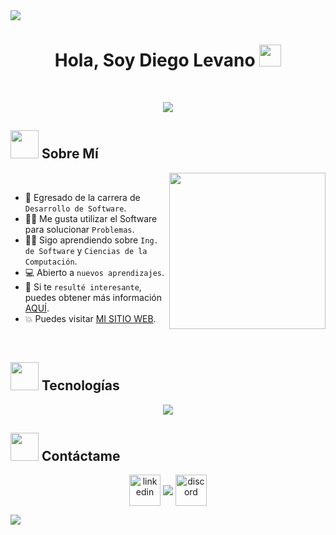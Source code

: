 <img src="https://user-images.githubusercontent.com/73097560/115834477-dbab4500-a447-11eb-908a-139a6edaec5c.gif">

<h1 align="center"><b>Hola, Soy Diego Levano </b><img src="https://media.giphy.com/media/hvRJCLFzcasrR4ia7z/giphy.gif" width="35"></h1>

<br>

<p align="center">
  <img src="https://readme-typing-svg.demolab.com?font=Fira+Code&size=25&duration=4000&pause=1000&center=true&vCenter=true&width=450&lines=Desarrollador+de+Software;Apasionado+por+la+Tecnolog%C3%ADa;Enfocado+en+el+Front-End"/>
</p>



## <picture><img src = "https://github.com/7oSkaaa/7oSkaaa/blob/main/Images/about_me.gif?raw=true" width = 45px></picture> Sobre Mí

<picture> <img align="right" src="https://github.com/7oSkaaa/7oSkaaa/blob/main/Images/Right_Side.gif?raw=true" width = 250px></picture>

<br>

- :school: Egresado de la carrera de `Desarrollo de Software`.
- :technologist: Me gusta utilizar el Software para solucionar `Problemas`.
- :student: Sigo aprendiendo sobre `Ing. de Software` y `Ciencias de la Computación`.
- :computer: Abierto a `nuevos aprendizajes`.
- :thinking: Si te `resulté interesante`, puedes obtener más información [AQUÍ](https://drive.google.com/file/d/1i3C-LulndqnJZvrhgYMekQ7RF4Y3Whrk/view?usp=sharing).
- :boom: Puedes visitar [MI SITIO WEB](https://diegolevano.live).
<br>


## <picture> <img src = "https://github.com/7oSkaaa/7oSkaaa/blob/main/Images/Programming_Languages.gif?raw=true" width = 45px>  </picture> Tecnologías
 
<p align="center">
  <a href="https://skillicons.dev">
    <img src="https://skillicons.dev/icons?i=react,ts,tailwind,js,css,html,mysql,sqlite,postgresql,postman,sass,bootstrap,materialui,figma,php,nodejs,py,git,github,vscode,docker,npm,vite,obsidian,notion&perline=14" />
  </a>
</p>


<!--     ## <picture> <img src = "https://media2.giphy.com/media/QssGEmpkyEOhBCb7e1/giphy.gif?cid=ecf05e47a0n3gi1bfqntqmob8g9aid1oyj2wr3ds3mg700bl&rid=giphy.gif" width="45px"> </picture> Portafolio (gif mostrando portafolio)     -->


## <picture> <img src='https://github.com/7oSkaaa/7oSkaaa/blob/main/Images/Statistics.gif?raw=true' width="45px"> </picture> Contáctame 

<!--icons and links-->
<p align="center">
<a href="https://www.linkedin.com/in/diegolevanososa/" target="blank"><img align="center" src="https://skillicons.dev/icons?i=linkedin" alt="linkedin" height="50" width="50" /></a>
<a href = 'https://www.github.com/SoyDiegoLevano'> <img align= 'center' src="https://skillicons.dev/icons?i=github"/></a>
<a href="https://discordapp.com/users/1314453984714559518" target="blank"><img align="center" src="https://skillicons.dev/icons?i=discord" alt="discord" height="50" width="50" /></a>
  
</p>

<img src="https://user-images.githubusercontent.com/73097560/115834477-dbab4500-a447-11eb-908a-139a6edaec5c.gif">


